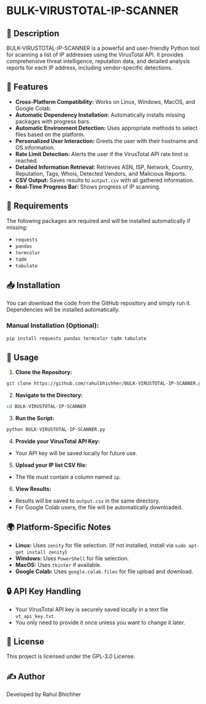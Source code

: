 # BULK-VIRUSTOTAL-IP-SCANNER

## 📌 Description
BULK-VIRUSTOTAL-IP-SCANNER is a powerful and user-friendly Python tool for scanning a list of IP addresses using the VirusTotal API. It provides comprehensive threat intelligence, reputation data, and detailed analysis reports for each IP address, including vendor-specific detections.

## 🚀 Features
- **Cross-Platform Compatibility:** Works on Linux, Windows, MacOS, and Google Colab.
- **Automatic Dependency Installation:** Automatically installs missing packages with progress bars.
- **Automatic Environment Detection:** Uses appropriate methods to select files based on the platform.
- **Personalized User Interaction:** Greets the user with their hostname and OS information.
- **Rate Limit Detection:** Alerts the user if the VirusTotal API rate limit is reached.
- **Detailed Information Retrieval:** Retrieves ASN, ISP, Network, Country, Reputation, Tags, Whois, Detected Vendors, and Malicious Reports.
- **CSV Output:** Saves results to `output.csv` with all gathered information.
- **Real-Time Progress Bar:** Shows progress of IP scanning.

## 📂 Requirements
The following packages are required and will be installed automatically if missing:
- `requests`
- `pandas`
- `termcolor`
- `tqdm`
- `tabulate`

## 📥 Installation
You can download the code from the GitHub repository and simply run it. Dependencies will be installed automatically.

### Manual Installation (Optional):
```bash
pip install requests pandas termcolor tqdm tabulate
```

## 🔧 Usage
1. **Clone the Repository:**
```bash
git clone https://github.com/rahulbhichher/BULK-VIRUSTOTAL-IP-SCANNER.git
```

2. **Navigate to the Directory:**
```bash
cd BULK-VIRUSTOTAL-IP-SCANNER
```

3. **Run the Script:**
```bash
python BULK-VIRUSTOTAL-IP-SCANNER.py
```

4. **Provide your VirusTotal API Key:**
- Your API key will be saved locally for future use.

5. **Upload your IP list CSV file:**
- The file must contain a column named `ip`.

6. **View Results:**
- Results will be saved to `output.csv` in the same directory.
- For Google Colab users, the file will be automatically downloaded.

## 🌍 Platform-Specific Notes
- **Linux:** Uses `zenity` for file selection. (If not installed, install via `sudo apt-get install zenity`)
- **Windows:** Uses `PowerShell` for file selection.
- **MacOS:** Uses `tkinter` if available.
- **Google Colab:** Uses `google.colab.files` for file upload and download.

## 🔒 API Key Handling
- Your VirusTotal API key is securely saved locally in a text file `vt_api_key.txt`.
- You only need to provide it once unless you want to change it later.

## 📜 License
This project is licensed under the GPL-3.0 License.

## ✍️ Author
Developed by Rahul Bhichher
